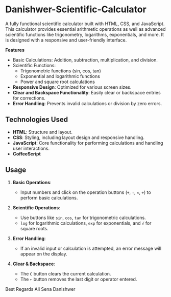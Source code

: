 
# Danishwer-Scientific-Calculator
A fully functional scientific calculator built with HTML, CSS, and JavaScript. This calculator provides essential arithmetic operations as well as advanced scientific functions like trigonometry, logarithms, exponentials, and more. It is designed with a responsive and user-friendly interface.

**Features**

- Basic Calculations: Addition, subtraction, multiplication, and division.
- Scientific Functions:
  - Trigonometric functions (sin, cos, tan)
  - Exponential and logarithmic functions
  - Power and square root calculations
- **Responsive Design**: Optimized for various screen sizes.
- **Clear and Backspace Functionality**: Easily clear or backspace entries for corrections.
- **Error Handling**: Prevents invalid calculations or division by zero errors.

## Technologies Used

- **HTML**: Structure and layout.
- **CSS**: Styling, including layout design and responsive handling.
- **JavaScript**: Core functionality for performing calculations and handling user interactions.
- **CoffeeScript**

## Usage

1. **Basic Operations**:
   - Input numbers and click on the operation buttons (`+`, `-`, `×`, `÷`) to perform basic calculations.
   
2. **Scientific Operations**:
   - Use buttons like `sin`, `cos`, `tan` for trigonometric calculations.
   - `log` for logarithmic calculations, `exp` for exponentials, and `√` for square roots.
   
3. **Error Handling**:
   - If an invalid input or calculation is attempted, an error message will appear on the display.
   
4. **Clear & Backspace**:
   - The `C` button clears the current calculation.
   - The `←` button removes the last digit or operator entered.

Best Regards
Ali Sena Danishwer
